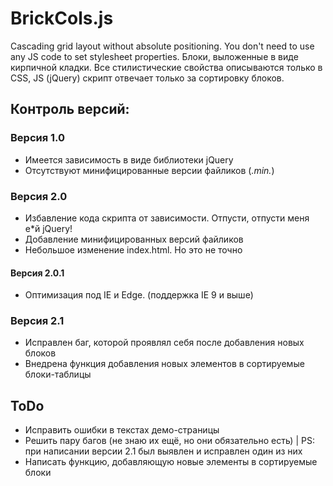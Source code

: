 # BrickCols.js
Cascading grid layout without absolute positioning. You don't need to use any JS code to set stylesheet properties.
Блоки, выложенные в виде кирпичной кладки. Все стилистические свойства описываются только в CSS, JS (jQuery) скрипт отвечает только за сортировку блоков.

## Контроль версий:

### Версия 1.0
* Имеется зависимость в виде библиотеки jQuery
* Отсутствуют минифицированные версии файликов (*.min.*)

### Версия 2.0
* Избавление кода скрипта от зависимости. Отпусти, отпусти меня е*й jQuery!
* Добавление минифицированных версий файликов
* Небольшое изменение index.html. Но это не точно

#### Версия 2.0.1
* Оптимизация под IE и Edge. (поддержка IE 9 и выше)

### Версия 2.1
* Исправлен баг, которой проявлял себя после добавления новых блоков
* Внедрена функция добавления новых элементов в сортируемые блоки-таблицы

## ToDo
* Исправить ошибки в текстах демо-страницы
* Решить пару багов (не знаю их ещё, но они обязательно есть) | PS: при написании версии 2.1 был выявлен и исправлен один из них
* Написать функцию, добавляющую новые элементы в сортируемые блоки